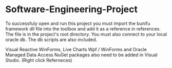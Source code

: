 # Software-Engineering-Project

To successfuly open and run this project you must import the bunifu framework dll file into the toolbox and add it as a reference in references. The file is in the project's root directory. You must also connect to your local oracle db. The db scripts are also included.

Visual Reactive WinForms, Live Charts Wpf / WinForms and Oracle Managed Data Access NuGet packages also need to be added in Visual Studio. (Right click Referneces)
